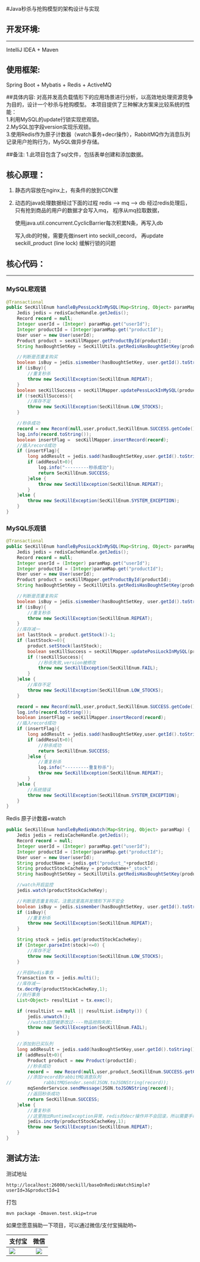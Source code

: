 #Java秒杀与抢购模型的架构设计与实现

## 开发环境:
-----------------------------------
IntelliJ IDEA + Maven

## 使用框架:
Spring Boot + Mybatis + Redis + ActiveMQ

##具体内容:
对高并发高负载情形下的应用场景进行分析，以高效地处理资源竞争为目的，设计一个秒杀与抢购模型。
本项目提供了三种解决方案来比较系统的性能： <br/>
1.利用MySQL的update行锁实现悲观锁。 <br/>
2.MySQL加字段version实现乐观锁。<br/>
3.使用Redis作为原子计数器（watch事务+decr操作），RabbitMQ作为消息队列记录用户抢购行为，MySQL做异步存储。 <br/>

##备注:
    1.此项目包含了sql文件，包括表单创建和添加数据。

## 核心原理：
1. 静态内容放在nginx上，有条件的放到CDN里
2. 动态的java处理数据经过下面的过程
     redis --> mq --> db
     经过redis处理后， 只有抢到商品的用户的数据才会写入mq， 程序从mq拉取数据，

     使用java.util.concurrent.CyclicBarrier每次积累N条，再写入db

     写入db的时候，需要先做insert into seckill_cecord， 再update seckill_product (line lock)
     缓解行锁的问题

## 核心代码：
-----------------------------------

### MySQL悲观锁
```java
@Transactional
public SecKillEnum handleByPessLockInMySQL(Map<String, Object> paramMap) {
    Jedis jedis = redisCacheHandle.getJedis();
    Record record = null;
    Integer userId = (Integer) paramMap.get("userId");
    Integer productId = (Integer)paramMap.get("productId");
    User user = new User(userId);
    Product product = secKillMapper.getProductById(productId);
    String hasBoughtSetKey = SecKillUtils.getRedisHasBoughtSetKey(product.getProductName());

    //判断是否重复购买
    boolean isBuy = jedis.sismember(hasBoughtSetKey, user.getId().toString());
    if (isBuy){
        //重复秒杀
        throw new SecKillException(SecKillEnum.REPEAT);
    }
    boolean secKillSuccess = secKillMapper.updatePessLockInMySQL(product);
    if (!secKillSuccess){
        //库存不足
        throw new SecKillException(SecKillEnum.LOW_STOCKS);
    }

    //秒杀成功
    record = new Record(null,user,product,SecKillEnum.SUCCESS.getCode(),SecKillEnum.SUCCESS.getMessage(),new Date());
    log.info(record.toString());
    boolean insertFlag =  secKillMapper.insertRecord(record);
    //插入record成功
    if (insertFlag){
        long addResult = jedis.sadd(hasBoughtSetKey,user.getId().toString());
        if (addResult>0){
            log.info("---------秒杀成功");
            return SecKillEnum.SUCCESS;
        }else {
            throw new SecKillException(SecKillEnum.REPEAT);
        }
    }else {
        throw new SecKillException(SecKillEnum.SYSTEM_EXCEPTION);
    }
}
```
### MySQL乐观锁
```java
@Transactional
public SecKillEnum handleByPosiLockInMySQL(Map<String, Object> paramMap){
    Jedis jedis = redisCacheHandle.getJedis();
    Record record = null;
    Integer userId = (Integer) paramMap.get("userId");
    Integer productId = (Integer)paramMap.get("productId");
    User user = new User(userId);
    Product product = secKillMapper.getProductById(productId);
    String hasBoughtSetKey = SecKillUtils.getRedisHasBoughtSetKey(product.getProductName());

    //判断是否重复购买
    boolean isBuy = jedis.sismember(hasBoughtSetKey, user.getId().toString());
    if (isBuy){
        //重复秒杀
        throw new SecKillException(SecKillEnum.REPEAT);
    }
    //库存减一
    int lastStock = product.getStock()-1;
    if (lastStock>=0){
        product.setStock(lastStock);
        boolean secKillSuccess = secKillMapper.updatePosiLockInMySQL(product);
        if (!secKillSuccess){
            //秒杀失败,version被修改
            throw new SecKillException(SecKillEnum.FAIL);
        }
    }else {
        //库存不足
        throw new SecKillException(SecKillEnum.LOW_STOCKS);
    }

    record = new Record(null,user,product,SecKillEnum.SUCCESS.getCode(),SecKillEnum.SUCCESS.getMessage(),new Date());
    log.info(record.toString());
    boolean insertFlag = secKillMapper.insertRecord(record);
    //插入record成功
    if (insertFlag){
        long addResult = jedis.sadd(hasBoughtSetKey,user.getId().toString());
        if (addResult>0){
            //秒杀成功
            return SecKillEnum.SUCCESS;
        }else {
            //重复秒杀
            log.info("---------重复秒杀");
            throw new SecKillException(SecKillEnum.REPEAT);
        }
    }else {
        //系统错误
        throw new SecKillException(SecKillEnum.SYSTEM_EXCEPTION);
    }
}
```
Redis 原子计数器+watch
```java
public SecKillEnum handleByRedisWatch(Map<String, Object> paramMap) {
    Jedis jedis = redisCacheHandle.getJedis();
    Record record = null;
    Integer userId = (Integer) paramMap.get("userId");
    Integer productId = (Integer)paramMap.get("productId");
    User user = new User(userId);
    String productName = jedis.get("product_"+productId);
    String productStockCacheKey = productName+"_stock";
    String hasBoughtSetKey = SecKillUtils.getRedisHasBoughtSetKey(productName);

    //watch开启监控
    jedis.watch(productStockCacheKey);

    //判断是否重复购买，注意这里高并发情形下并不安全
    boolean isBuy = jedis.sismember(hasBoughtSetKey, user.getId().toString());
    if (isBuy){
        //重复秒杀
        throw new SecKillException(SecKillEnum.REPEAT);
    }

    String stock = jedis.get(productStockCacheKey);
    if (Integer.parseInt(stock)<=0) {
        //库存不足
        throw new SecKillException(SecKillEnum.LOW_STOCKS);
    }

    //开启Redis事务
    Transaction tx = jedis.multi();
    //库存减一
    tx.decrBy(productStockCacheKey,1);
    //执行事务
    List<Object> resultList = tx.exec();

    if (resultList == null || resultList.isEmpty()) {
        jedis.unwatch();
        //watch监控被更改过----物品抢购失败;
        throw new SecKillException(SecKillEnum.FAIL);
    }

    //添加到已买队列
    long addResult = jedis.sadd(hasBoughtSetKey,user.getId().toString());
    if (addResult>0){
        Product product = new Product(productId);
        //秒杀成功
        record =  new Record(null,user,product,SecKillEnum.SUCCESS.getCode(),SecKillEnum.SUCCESS.getMessage(),new Date());
        //添加record到rabbitMQ消息队列
//            rabbitMQSender.send(JSON.toJSONString(record));
        mqSenderService.sendMessage(JSON.toJSONString(record));
        //返回秒杀成功
        return SecKillEnum.SUCCESS;
    }else {
        //重复秒杀
        //这里抛出RuntimeException异常，redis的decr操作并不会回滚，所以需要手动incr回去
        jedis.incrBy(productStockCacheKey,1);
        throw new SecKillException(SecKillEnum.REPEAT);
    }
}
```
## 测试方法:
测试地址
```
http://localhost:26000/seckill/baseOnRedisWatchSimple?userId=3&productId=1
```
打包
```
mvn package -Dmaven.test.skip=true
```

如果您愿意捐助一下项目，可以通过微信/支付宝捐助哟~

|支付宝         | 微信           | 
| ------------- |:-------------:| 
| ![](https://github.com/flylib/fly-seckill/blob/master/alipay.png)      | ![](https://github.com/flylib/fly-seckill/blob/master/wechat.png) |
